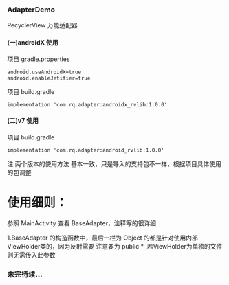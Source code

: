### AdapterDemo
RecyclerView 万能适配器

#### (一)androidX 使用

项目 gradle.properties
```
android.useAndroidX=true
android.enableJetifier=true
```

项目 build.gradle
```
implementation 'com.rq.adapter:androidx_rvlib:1.0.0'
```

#### (二)v7 使用

项目 build.gradle
```
implementation 'com.rq.adapter:android_rvlib:1.0.0'
```

注:两个版本的使用方法
基本一致，只是导入的支持包不一样，根据项目具体使用的包调整


# 使用细则：
  参照 MainActivity 查看 BaseAdapter，注释写的很详细

1.BaseAdapter 的构造函数中，最后一栏为 Object 的都是针对使用内部ViewHolder类的，因为反射需要
  注意要为 public * ,若ViewHolder为单独的文件则无需传入此参数

### 未完待续...
